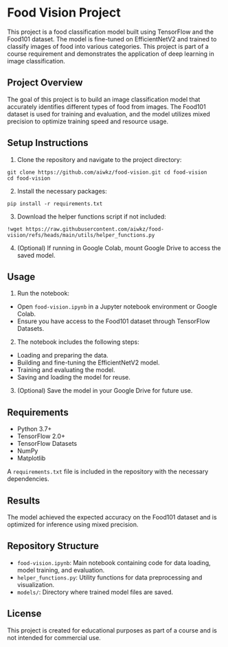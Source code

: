 # Food Vision Project

This project is a food classification model built using TensorFlow and the Food101 dataset. The model is fine-tuned on EfficientNetV2 and trained to classify images of food into various categories. This project is part of a course requirement and demonstrates the application of deep learning in image classification.

## Project Overview

The goal of this project is to build an image classification model that accurately identifies different types of food from images. The Food101 dataset is used for training and evaluation, and the model utilizes mixed precision to optimize training speed and resource usage.

## Setup Instructions

1. Clone the repository and navigate to the project directory:

`git clone https://github.com/aiwkz/food-vision.git cd food-vision`\
`cd food-vision`

2. Install the necessary packages:

`pip install -r requirements.txt`

3. Download the helper functions script if not included:

`!wget https://raw.githubusercontent.com/aiwkz/food-vision/refs/heads/main/utils/helper_functions.py`

4. (Optional) If running in Google Colab, mount Google Drive to access the saved model.

## Usage

1. Run the notebook:

-   Open `food-vision.ipynb` in a Jupyter notebook environment or Google Colab.
-   Ensure you have access to the Food101 dataset through TensorFlow Datasets.

2. The notebook includes the following steps:

-   Loading and preparing the data.
-   Building and fine-tuning the EfficientNetV2 model.
-   Training and evaluating the model.
-   Saving and loading the model for reuse.

3. (Optional) Save the model in your Google Drive for future use.

## Requirements

-   Python 3.7+
-   TensorFlow 2.0+
-   TensorFlow Datasets
-   NumPy
-   Matplotlib

A `requirements.txt` file is included in the repository with the necessary dependencies.

## Results

The model achieved the expected accuracy on the Food101 dataset and is optimized for inference using mixed precision.

## Repository Structure

-   `food-vision.ipynb`: Main notebook containing code for data loading, model training, and evaluation.
-   `helper_functions.py`: Utility functions for data preprocessing and visualization.
-   `models/`: Directory where trained model files are saved.

## License

This project is created for educational purposes as part of a course and is not intended for commercial use.
